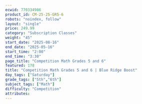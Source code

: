 ```yaml
---
ecwid: 770334986
product_id: CM-25-25-GR5-6
robots: "noindex, follow"
layout: "single"
price: 249.99
category: "Subscription Classes"
weight: "45"
start_date: "2025-08-16"
end_date: "2025-05-16"
start_time: "2:00"
end_time: "3:30"
page_title: "Competition Math Grades 5 and 6"
featured: 178
title: "Competition Math Grades 5 and 6 | Blue Ridge Boost"
day_tags: ["Saturday"]
grade_tags: ["5th","6th"]
subject_tags: ["Math"]
difficulty: "Competition"
attributes:
---
```

